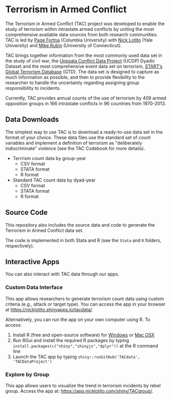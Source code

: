 # Terrorism in Armed Conflict

The Terrorism in Armed Conflict (TAC) project was developed to enable the study of terrorism within intrastate armed conflicts by uniting the most comprehensive available data sources from both research communities. TAC is led by [Page Fortna](http://www.columbia.edu/~vpf4/) (Columbia University) with [Nick Lotito](https://nicklotito.com) (Yale University) and [Mike Rubin](http://www.michaelarubin.com/) (University of Connecticut).

TAC brings together information from the most commonly used data set in the study of civil war, the [Uppsala Conflict Data Project](http://ucdp.uu.se/) (UCDP) Dyadic Dataset and the most comprehensive event data set on terrorism, [START’s Global Terrorism Database](https://www.start.umd.edu/gtd/) (GTD). The data set is designed to capture as much information as possible, and then to provide flexibility to the researcher to handle the uncertainty regarding assigning group responsibility to incidents.

Currently, TAC provides annual counts of the use of terrorism by 409 armed opposition groups in 166 intrastate conflicts in 96 countries from 1970-2013.

## Data Downloads

The simplest way to use TAC is to download a ready-to-use data set in the format of your choice. These data files use the standard set of count variables and implement a definition of terrorism as "deliberately indiscriminate" violence (see the TAC Codebook for more details).

- Terrrism count data by group-year
  + CSV format
  + STATA format
  + R format
- Standard TAC count data by dyad-year
  + CSV format
  + STATA format
  + R format

## Source Code

This repository also includes the source data and code to generate the Terrorism in Armed Conflict data set.

The code is implemented in both Stata and R (see the `Stata` and `R` folders, respectively).

## Interactive Apps

You can also interact with TAC data through our apps.

### Custom Data Interface

This app allows researchers to generate terrorism count data using custom criteria (e.g., attack or target type). You can access the app in your browser at <https://nicklotito.shinyapps.io/tacdata/>.

Alternatively, you can run the app on your own computer using R. To access:

1. Install R (free and open-source software) for [Windows](https://cran.r-project.org/bin/windows/base/) or [Mac OSX](https://cran.r-project.org/bin/macosx/)
2. Run RGui and install the required R packages by typing `install.packages(c("shiny","shinyjs","dplyr"))` at the R command line
3. Launch the TAC app by typing `shiny::runGitHub('TACdata', 'TACDataProject')`

### Explore by Group

This app allows users to visualize the trend in terrorism incidents by rebel group. Access the app at: <https://app.nicklotito.com/shiny/TACgroup/>.
